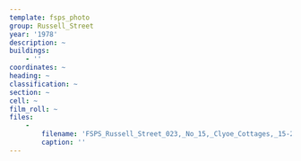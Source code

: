 ```yaml
---
template: fsps_photo
group: Russell_Street
year: '1978'
description: ~
buildings:
    - ''
coordinates: ~
heading: ~
classification: ~
section: ~
cell: ~
film_roll: ~
files:
    -
        filename: 'FSPS_Russell_Street_023,_No_15,_Clyoe_Cottages,_15-2-B,_1978.png'
        caption: ''
---
```


